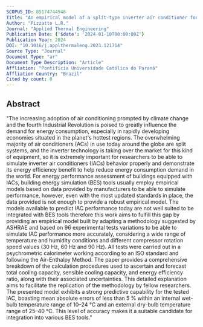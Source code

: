 ```yaml
---
SCOPUS_ID: 85174744948
Title: "An empirical model of a split-type inverter air conditioner for building energy simulation"
Author: "Pizzatto L.R."
Journal: "Applied Thermal Engineering"
Publication Date: {'$date': '2024-01-10T00:00:00Z'}
Publication Year: 2024
DOI: "10.1016/j.applthermaleng.2023.121714"
Source Type: "Journal"
Document Type: "ar"
Document Type Description: "Article"
Affliation: "Pontifícia Universidade Católica do Paraná"
Affliation Country: "Brazil"
Cited by count: 0
---
```


## Abstract
"The increasing adoption of air conditioning prompted by climate change and the fourth Industrial Revolution is poised to greatly influence the demand for energy consumption, especially in rapidly developing economies situated in the planet's hottest regions. The overwhelming majority of air conditioners (ACs) in use today around the globe are split systems, and the inverter technology is taking over the market for this kind of equipment, so it is extremely important for researchers to be able to simulate inverter air conditioners (IACs) behavior properly and demonstrate its energy efficiency benefit to help reduce energy consumption demand in the world. For energy performance assessment of buildings equipped with IACs, building energy simulation (BES) tools usually employ empirical models based on data provided by manufacturers to be able to simulate performance, however, even with the most updated standards in place, the data provided is not enough to provide a robust empirical model. The models available to predict IAC performance today are not well suited to be integrated with BES tools therefore this work aims to fulfill this gap by providing an empirical model built by adapting a methodology suggested by ASHRAE and based on 96 experimental tests variations to be able to simulate IAC performance more accurately, considering a wide range of temperature and humidity conditions and different compressor rotation speed values (30 Hz, 60 Hz and 90 Hz). All tests were carried out in a psychrometric calorimeter working according to an ISO standard and following the Air-Enthalpy Method. The paper provides a comprehensive breakdown of the calculation procedures used to ascertain and forecast total cooling capacity, sensible cooling capacity, and energy efficiency ratio, along with their associated uncertainties. This detailed explanation aims to facilitate the replication of the methodology by fellow researchers. The presented model exhibits a strong predictive capability for the tested IAC, boasting mean absolute errors of less than 5 % within an internal wet-bulb temperature range of 10–24 °C and an external dry-bulb temperature range of 25–40 °C. This level of accuracy makes it a suitable candidate for integration into various BES tools."
